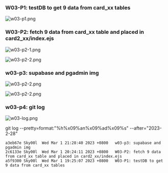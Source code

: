 ### W03-P1: testDB to get 9 data from card_xx tables 

![w03-p1.png](https://ophlhndtmgrbqpyaatag.supabase.co/storage/v1/object/public/demo-90/md_png/w03-p1.png)

### W03-P2: fetch 9 data from card_xx table and placed in card2_xx/index.ejs 

![w03-p2-1.png](https://ophlhndtmgrbqpyaatag.supabase.co/storage/v1/object/public/demo-90/md_png/w03-p2-1.png)

![w03-p2-2.png](https://ophlhndtmgrbqpyaatag.supabase.co/storage/v1/object/public/demo-90/md_png/w03-p2-2.png)

### w03-p3: supabase and pgadmin img

![w03-p2-2.png](https://ophlhndtmgrbqpyaatag.supabase.co/storage/v1/object/public/demo-90/md_png/w03-p3-1.png?t=2023-03-10T16%3A11%3A02.711Z)

![w03-p2-2.png](https://ophlhndtmgrbqpyaatag.supabase.co/storage/v1/object/public/demo-90/md_png/w03-p3-2.png?t=2023-03-10T16%3A13%3A30.254Z)


### w03-p4: git log

![w03-log.png](https://ophlhndtmgrbqpyaatag.supabase.co/storage/v1/object/public/demo-90/md_png/w03-p4.png)

git log --pretty=format:"%h%x09%an%x09%ad%x09%s" --after="2023-2-28"

```$ git log --pretty=format:"%h%x09%an%x09%ad%x09%s" --after="2023-2-28"
a3eb67e Sky00l  Wed Mar 1 21:28:40 2023 +0800   w03-p3: supabase and pgadmin img
2c6133e Sky00l  Wed Mar 1 20:24:11 2023 +0800   W03-P2: fetch 9 data from card_xx table and placed in card2_xx/index.ejs
a5f9300 Sky00l  Wed Mar 1 19:25:07 2023 +0800   W03-P1: testDB to get 9 data from card_xx tables
```

